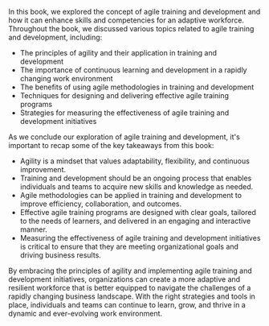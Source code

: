 
In this book, we explored the concept of agile training and development and how it can enhance skills and competencies for an adaptive workforce. Throughout the book, we discussed various topics related to agile training and development, including:

* The principles of agility and their application in training and development
* The importance of continuous learning and development in a rapidly changing work environment
* The benefits of using agile methodologies in training and development
* Techniques for designing and delivering effective agile training programs
* Strategies for measuring the effectiveness of agile training and development initiatives

As we conclude our exploration of agile training and development, it's important to recap some of the key takeaways from this book:

* Agility is a mindset that values adaptability, flexibility, and continuous improvement.
* Training and development should be an ongoing process that enables individuals and teams to acquire new skills and knowledge as needed.
* Agile methodologies can be applied in training and development to improve efficiency, collaboration, and outcomes.
* Effective agile training programs are designed with clear goals, tailored to the needs of learners, and delivered in an engaging and interactive manner.
* Measuring the effectiveness of agile training and development initiatives is critical to ensure that they are meeting organizational goals and driving business results.

By embracing the principles of agility and implementing agile training and development initiatives, organizations can create a more adaptive and resilient workforce that is better equipped to navigate the challenges of a rapidly changing business landscape. With the right strategies and tools in place, individuals and teams can continue to learn, grow, and thrive in a dynamic and ever-evolving work environment.
